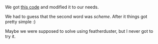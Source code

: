 We got [this code](https://github.com/Jwomers/many-time-pad-attack/blob/master/attack.py) and modified it to our needs.

We had to guess that the second word was *scheme*. After it things got pretty simple :)

Maybe we were supposed to solve using featherduster, but I never got to try it.
